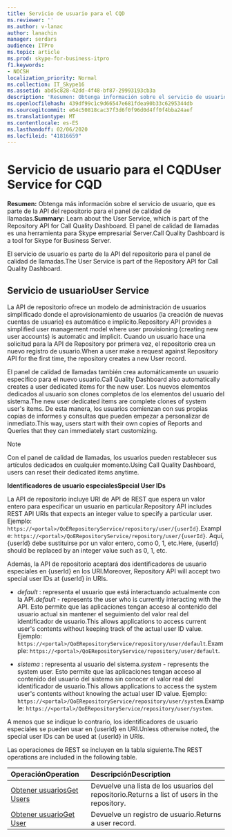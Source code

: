 ```yaml
---
title: Servicio de usuario para el CQD
ms.reviewer: ''
ms.author: v-lanac
author: lanachin
manager: serdars
audience: ITPro
ms.topic: article
ms.prod: skype-for-business-itpro
f1.keywords:
- NOCSH
localization_priority: Normal
ms.collection: IT_Skype16
ms.assetid: abd5c828-42dd-4f48-bf87-29993193cb3a
description: 'Resumen: Obtenga información sobre el servicio de usuario, que forma parte de la API del repositorio para el panel de calidad de llamadas. El panel de calidad de llamadas es una herramienta para Skype empresarial Server.'
ms.openlocfilehash: 439df99c1c9d66547e681fdea90b33c6295344db
ms.sourcegitcommit: e64c50818cac37f3d6f0f96d0d4ff0f4bba24aef
ms.translationtype: MT
ms.contentlocale: es-ES
ms.lasthandoff: 02/06/2020
ms.locfileid: "41816659"
---
```

# <a name="user-service-for-cqd"></a><span data-ttu-id="e1d2c-104">Servicio de usuario para el CQD</span><span class="sxs-lookup"><span data-stu-id="e1d2c-104">User Service for CQD</span></span>
 
<span data-ttu-id="e1d2c-105">**Resumen:** Obtenga más información sobre el servicio de usuario, que es parte de la API del repositorio para el panel de calidad de llamadas.</span><span class="sxs-lookup"><span data-stu-id="e1d2c-105">**Summary:** Learn about the User Service, which is part of the Repository API for Call Quality Dashboard.</span></span> <span data-ttu-id="e1d2c-106">El panel de calidad de llamadas es una herramienta para Skype empresarial Server.</span><span class="sxs-lookup"><span data-stu-id="e1d2c-106">Call Quality Dashboard is a tool for Skype for Business Server.</span></span>
  
<span data-ttu-id="e1d2c-107">El servicio de usuario es parte de la API del repositorio para el panel de calidad de llamadas.</span><span class="sxs-lookup"><span data-stu-id="e1d2c-107">The User Service is part of the Repository API for Call Quality Dashboard.</span></span>
  
## <a name="user-service"></a><span data-ttu-id="e1d2c-108">Servicio de usuario</span><span class="sxs-lookup"><span data-stu-id="e1d2c-108">User Service</span></span>

<span data-ttu-id="e1d2c-109">La API de repositorio ofrece un modelo de administración de usuarios simplificado donde el aprovisionamiento de usuarios (la creación de nuevas cuentas de usuario) es automático e implícito.</span><span class="sxs-lookup"><span data-stu-id="e1d2c-109">Repository API provides a simplified user management model where user provisioning (creating new user accounts) is automatic and implicit.</span></span> <span data-ttu-id="e1d2c-110">Cuando un usuario hace una solicitud para la API de Repository por primera vez, el repositorio crea un nuevo registro de usuario.</span><span class="sxs-lookup"><span data-stu-id="e1d2c-110">When a user make a request against Repository API for the first time, the repository creates a new User record.</span></span> 
  
<span data-ttu-id="e1d2c-111">El panel de calidad de llamadas también crea automáticamente un usuario específico para el nuevo usuario.</span><span class="sxs-lookup"><span data-stu-id="e1d2c-111">Call Quality Dashboard also automatically creates a user dedicated items for the new user.</span></span> <span data-ttu-id="e1d2c-112">Los nuevos elementos dedicados al usuario son clones completos de los elementos del usuario del sistema.</span><span class="sxs-lookup"><span data-stu-id="e1d2c-112">The new user dedicated items are complete clones of system user's items.</span></span> <span data-ttu-id="e1d2c-113">De esta manera, los usuarios comienzan con sus propias copias de informes y consultas que pueden empezar a personalizar de inmediato.</span><span class="sxs-lookup"><span data-stu-id="e1d2c-113">This way, users start with their own copies of Reports and Queries that they can immediately start customizing.</span></span> 
  
> [!NOTE]
> <span data-ttu-id="e1d2c-114">Con el panel de calidad de llamadas, los usuarios pueden restablecer sus artículos dedicados en cualquier momento.</span><span class="sxs-lookup"><span data-stu-id="e1d2c-114">Using Call Quality Dashboard, users can reset their dedicated items anytime.</span></span> 
  
 <span data-ttu-id="e1d2c-115">**Identificadores de usuario especiales**</span><span class="sxs-lookup"><span data-stu-id="e1d2c-115">**Special User IDs**</span></span>
  
<span data-ttu-id="e1d2c-116">La API de repositorio incluye URI de API de REST que espera un valor entero para especificar un usuario en particular.</span><span class="sxs-lookup"><span data-stu-id="e1d2c-116">Repository API includes REST API URIs that expects an integer value to specify a particular user.</span></span> <span data-ttu-id="e1d2c-117">Ejemplo: `https://<portal>/QoERepositoryService/repository/user/{userId}`.</span><span class="sxs-lookup"><span data-stu-id="e1d2c-117">Example:  `https://<portal>/QoERepositoryService/repository/user/{userId}`.</span></span> <span data-ttu-id="e1d2c-118">Aquí, {userId} debe sustituirse por un valor entero, como 0, 1, etc.</span><span class="sxs-lookup"><span data-stu-id="e1d2c-118">Here, {userId} should be replaced by an integer value such as 0, 1, etc.</span></span>
  
<span data-ttu-id="e1d2c-119">Además, la API de repositorio aceptará dos identificadores de usuario especiales en {userId} en los URI.</span><span class="sxs-lookup"><span data-stu-id="e1d2c-119">Moreover, Repository API will accept two special user IDs at {userId} in URIs.</span></span>
  
-  <span data-ttu-id="e1d2c-120">*default* : representa el usuario que está interactuando actualmente con la API.</span><span class="sxs-lookup"><span data-stu-id="e1d2c-120">*default*  - represents the user who is currently interacting with the API.</span></span> <span data-ttu-id="e1d2c-121">Esto permite que las aplicaciones tengan acceso al contenido del usuario actual sin mantener el seguimiento del valor real del identificador de usuario.</span><span class="sxs-lookup"><span data-stu-id="e1d2c-121">This allows applications to access current user's contents without keeping track of the actual user ID value.</span></span> <span data-ttu-id="e1d2c-122">Ejemplo: `https://<portal>/QoERepositoryService/repository/user/default`.</span><span class="sxs-lookup"><span data-stu-id="e1d2c-122">Example: `https://<portal>/QoERepositoryService/repository/user/default`.</span></span>
    
-  <span data-ttu-id="e1d2c-123">*sistema* : representa al usuario del sistema.</span><span class="sxs-lookup"><span data-stu-id="e1d2c-123">*system*  - represents the system user.</span></span> <span data-ttu-id="e1d2c-124">Esto permite que las aplicaciones tengan acceso al contenido del usuario del sistema sin conocer el valor real del identificador de usuario.</span><span class="sxs-lookup"><span data-stu-id="e1d2c-124">This allows applications to access the system user's contents without knowing the actual user ID value.</span></span> <span data-ttu-id="e1d2c-125">Ejemplo: `https://<portal>/QoERepositoryService/repository/user/system`.</span><span class="sxs-lookup"><span data-stu-id="e1d2c-125">Example: `https://<portal>/QoERepositoryService/repository/user/system`.</span></span>
    
<span data-ttu-id="e1d2c-126">A menos que se indique lo contrario, los identificadores de usuario especiales se pueden usar en {userId} en URI.</span><span class="sxs-lookup"><span data-stu-id="e1d2c-126">Unless otherwise noted, the special user IDs can be used at {userId} in URIs.</span></span> 
  
<span data-ttu-id="e1d2c-127">Las operaciones de REST se incluyen en la tabla siguiente.</span><span class="sxs-lookup"><span data-stu-id="e1d2c-127">The REST operations are included in the following table.</span></span>
  
|<span data-ttu-id="e1d2c-128">**Operación**</span><span class="sxs-lookup"><span data-stu-id="e1d2c-128">**Operation**</span></span>|<span data-ttu-id="e1d2c-129">**Descripción**</span><span class="sxs-lookup"><span data-stu-id="e1d2c-129">**Description**</span></span>|
|:-----|:-----|
|[<span data-ttu-id="e1d2c-130">Obtener usuarios</span><span class="sxs-lookup"><span data-stu-id="e1d2c-130">Get Users</span></span>](get-users.md) <br/> |<span data-ttu-id="e1d2c-131">Devuelve una lista de los usuarios del repositorio.</span><span class="sxs-lookup"><span data-stu-id="e1d2c-131">Returns a list of users in the repository.</span></span>  <br/> |
|[<span data-ttu-id="e1d2c-132">Obtener usuario</span><span class="sxs-lookup"><span data-stu-id="e1d2c-132">Get User</span></span>](get-user.md) <br/> |<span data-ttu-id="e1d2c-133">Devuelve un registro de usuario.</span><span class="sxs-lookup"><span data-stu-id="e1d2c-133">Returns a user record.</span></span>  <br/> |
   

